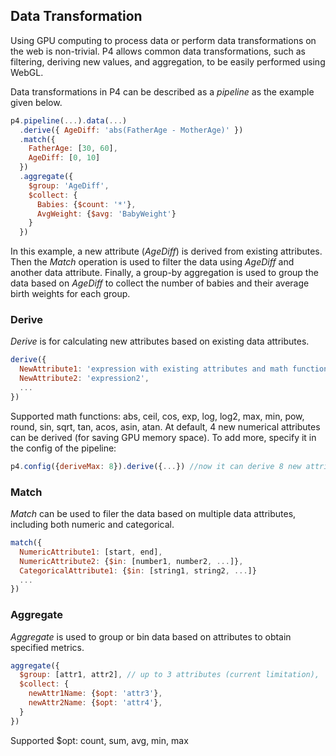 ## Data Transformation
Using GPU computing to process data or perform data transformations on the web is non-trivial. P4 allows common data transformations, such as filtering, deriving new values, and aggregation, to be easily performed using WebGL.

Data transformations in P4 can be described as a *pipeline* as the example given below. 

```javascript
p4.pipeline(...).data(...)
  .derive({ AgeDiff: 'abs(FatherAge - MotherAge)' })
  .match({ 
    FatherAge: [30, 60],
    AgeDiff: [0, 10]
  })
  .aggregate({
    $group: 'AgeDiff',
    $collect: {
      Babies: {$count: '*'},
      AvgWeight: {$avg: 'BabyWeight'}
    }
  })
```
In this example, a new attribute (*AgeDiff*) is derived from existing attributes. Then the *Match* operation is used to filter the data using *AgeDiff* and another data attribute. Finally, a group-by aggregation is used to group the data based on *AgeDiff* to collect the number of babies and their average birth weights for each group.
<!-- 
Please see the specification methods for each data-parallel transformations:

* [Match](#/documentation/match) - Filter data by matching user-specified criteria.
* [Derive](#/documentation/derive) - Calculate new attributes using existing attributes and user-defined logics.
* [Aggregate](#/documentation/aggregate) - Aggregate data based on specified attribute.
-->

### Derive
*Derive* is for calculating new attributes based on existing data attributes.

```javascript
derive({
  NewAttribute1: 'expression with existing attributes and math functions',
  NewAttribute2: 'expression2',
  ...
})
```
Supported math functions: abs, ceil, cos, exp, log, log2, max, min, pow, round, sin, sqrt, tan, acos, asin, atan.
At default, 4 new numerical attributes can be derived (for saving GPU memory space). To add more, specify it in the config of the pipeline:

```javascript
p4.config({deriveMax: 8}).derive({...}) //now it can derive 8 new attributes.
```

### Match
*Match* can be used to filer the data based on multiple data attributes, including both numeric and categorical.

```javascript
match({
  NumericAttribute1: [start, end],
  NumericAttribute2: {$in: [number1, number2, ...]},
  CategoricalAttribute1: {$in: [string1, string2, ...]}
  ...
})
```

### Aggregate
*Aggregate* is used to group or bin data based on attributes to obtain specified metrics.
```javascript
aggregate({
  $group: [attr1, attr2], // up to 3 attributes (current limitation),
  $collect: {
    newAttr1Name: {$opt: 'attr3'}, 
    newAttr2Name: {$opt: 'attr4'}, 
  }
})
```
Supported \$opt: count, sum, avg, min, max

